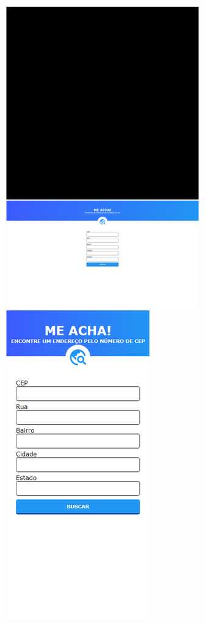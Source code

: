 ![Alt text](imagens/Untitled.gif "Desafio 2 - GIF")
![Alt text](imagens/screenshot-desktop.png "Desafio 2 - Desktop")
![Alt text](imagens/screenshot-mobile.png "Desafio 2 - Mobile")
